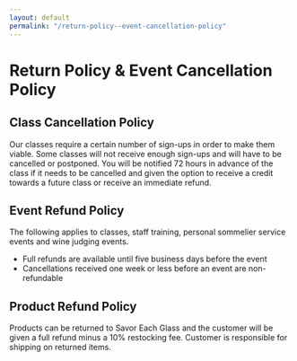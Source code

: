 ```yaml
---
layout: default
permalink: "/return-policy--event-cancellation-policy"
---
```


# Return Policy & Event Cancellation Policy

## Class Cancellation Policy

Our classes require a certain number of sign-ups in order to make them viable. Some classes will not receive enough sign-ups and will have to be cancelled or postponed. You will be notified 72 hours in advance of the class if it needs to be cancelled and given the option to receive a credit towards a future class or receive an immediate refund.

## Event Refund Policy

The following applies to classes, staff training, personal sommelier service events and wine judging events.

- Full refunds are available until five business days before the event
- Cancellations received one week or less before an event are non-refundable

## Product Refund Policy

Products can be returned to Savor Each Glass and the customer will be given a full refund minus a 10% restocking fee. Customer is responsible for shipping on returned items.

